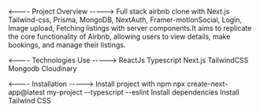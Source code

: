 <---- Project Overview  ----->
Full stack airbnb clone with Next.js Tailwind-css, Prisma, MongoDB, NextAuth, Framer-motionSocial, Login, Image upload, Fetching listings with server components.It aims to replicate the core functionality of Airbnb, allowing users to view details, make bookings, and manage their listings.

<---- Technologies Use  ----->
ReactJs
Typescript
Next.js
TailwindCSS
Mongodb
Cloudinary

<---- Installation  ----->
Install project with npm
npx create-next-app@latest my-project --typescript --eslint
Install dependencies
Install Tailwind CSS 
